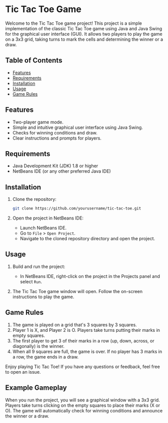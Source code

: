 # Tic Tac Toe Game

Welcome to the Tic Tac Toe game project! This project is a simple implementation of the classic Tic Tac Toe game using Java and Java Swing for the graphical user interface (GUI). It allows two players to play the game on a 3x3 grid, taking turns to mark the cells and determining the winner or a draw.

## **Table of Contents**
- [Features](#features)
- [Requirements](#requirements)
- [Installation](#installation)
- [Usage](#usage)
- [Game Rules](#game-rules)

## **Features**
- Two-player game mode.  
- Simple and intuitive graphical user interface using Java Swing.  
- Checks for winning conditions and draw.  
- Clear instructions and prompts for players.  

## **Requirements**
- Java Development Kit (JDK) 1.8 or higher  
- NetBeans IDE (or any other preferred Java IDE)  

## **Installation**

1. Clone the repository:
    ```bash
    git clone https://github.com/yourusername/tic-tac-toe.git
    ```

2. Open the project in NetBeans IDE:
    - Launch NetBeans IDE.
    - Go to `File` > `Open Project`.
    - Navigate to the cloned repository directory and open the project.

## **Usage**

1. Build and run the project:
    - In NetBeans IDE, right-click on the project in the Projects panel and select `Run`.

2. The Tic Tac Toe game window will open. Follow the on-screen instructions to play the game.

## **Game Rules**

1. The game is played on a grid that's 3 squares by 3 squares.  
2. Player 1 is X, and Player 2 is O. Players take turns putting their marks in empty squares.  
3. The first player to get 3 of their marks in a row (up, down, across, or diagonally) is the winner.  
4. When all 9 squares are full, the game is over. If no player has 3 marks in a row, the game ends in a draw.  

Enjoy playing Tic Tac Toe! If you have any questions or feedback, feel free to open an issue.

## **Example Gameplay**

When you run the project, you will see a graphical window with a 3x3 grid. Players take turns clicking on the empty squares to place their marks (X or O). The game will automatically check for winning conditions and announce the winner or a draw.
